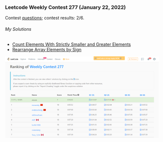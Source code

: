 ### Leetcode Weekly Contest 277 (January 22, 2022)
Contest [questions](https://www.codechef.com/START23C?order=desc&sortBy=successful_submissions 'Link to Contest Questions'); 
contest results: 2/6.

###### My Solutions
* [Count Elements With Strictly Smaller and Greater Elements](https://github.com/ez2rok/coding-contests/blob/main/week2/contests/leetcode_weekly/2148_count_elements_with_strictly_smaller_and_greater_elements.py)
* [Rearrange Array Elements by Sign](https://github.com/ez2rok/coding-contests/blob/main/week2/contests/leetcode_weekly/2149_rearrange_array_elements_by_sign.py)

<img src="../../../contest_screenshots/leetcode_weekly_277.png" alt="Screenshot of my contest results." width="800"/>
